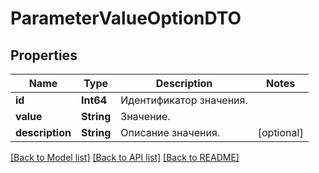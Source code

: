 # ParameterValueOptionDTO

## Properties
Name | Type | Description | Notes
------------ | ------------- | ------------- | -------------
**id** | **Int64** | Идентификатор значения. | 
**value** | **String** | Значение. | 
**description** | **String** | Описание значения. | [optional] 

[[Back to Model list]](../README.md#documentation-for-models) [[Back to API list]](../README.md#documentation-for-api-endpoints) [[Back to README]](../README.md)


